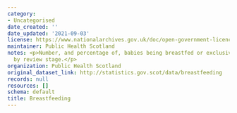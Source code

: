 ```yaml
---
category:
- Uncategorised
date_created: ''
date_updated: '2021-09-03'
license: https://www.nationalarchives.gov.uk/doc/open-government-licence/version/3/
maintainer: Public Health Scotland
notes: <p>Number, and percentage of, babies being breastfed or exclusively breastfed
  by review stage.</p>
organization: Public Health Scotland
original_dataset_link: http://statistics.gov.scot/data/breastfeeding
records: null
resources: []
schema: default
title: Breastfeeding
---
```

